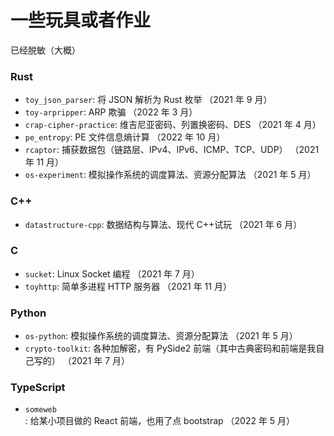 # 一些玩具或者作业

已经脱敏（大概）

### Rust

- `toy_json_parser`: 将 JSON 解析为 Rust 枚举 （2021 年 9 月）
- `toy-arpripper`: ARP 欺骗 （2022 年 3 月）
- `crap-cipher-practice`: 维吉尼亚密码、列置换密码、DES （2021 年 4 月）
- `pe_entropy`: PE 文件信息熵计算 （2022 年 10 月）
- `rcaptor`: 捕获数据包（链路层、IPv4、IPv6、ICMP、TCP、UDP） （2021 年 11 月）
- `os-experiment`: 模拟操作系统的调度算法、资源分配算法 （2021 年 5 月）
<!-- - `datastructure-rust`: 数据结构与算法 （2021年5月） -->

### C++

- `datastructure-cpp`: 数据结构与算法、现代 C++试玩 （2021 年 6 月）

### C

- `sucket`: Linux Socket 编程 （2021 年 7 月）
- `toyhttp`: 简单多进程 HTTP 服务器 （2021 年 11 月）

### Python

- `os-python`: 模拟操作系统的调度算法、资源分配算法 （2021 年 5 月）
- `crypto-toolkit`: 各种加解密，有 PySide2 前端（其中古典密码和前端是我自己写的） （2021 年 7 月）

### TypeScript

- `someweb`: 给某小项目做的 React 前端，也用了点 bootstrap （2022 年 5 月）
